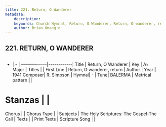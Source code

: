 ```yaml
---
title: 221. Return, O Wanderer
metadata:
    description: 
    keywords: Church Hymnal, Return, O Wanderer, Return, O wanderer, return, 
    author: Brian Onang'o
---
```



## 221. RETURN, O WANDERER

```txt

```

- |   -  |
-------------|------------|
Title | Return, O Wanderer |
Key | A♭ Major |
Titles |  |
First Line | Return, O wanderer, return |
Author | 
Year | 1941
Composer| R. Simpson |
Hymnal|  - |
Tune| BALERMA |
Metrical pattern | |
# Stanzas |  |
Chorus |  |
Chorus Type |  |
Subjects | The Holy Scriptures: The Gospel-The Call |
Texts |  |
Print Texts | 
Scripture Song |  |
  
